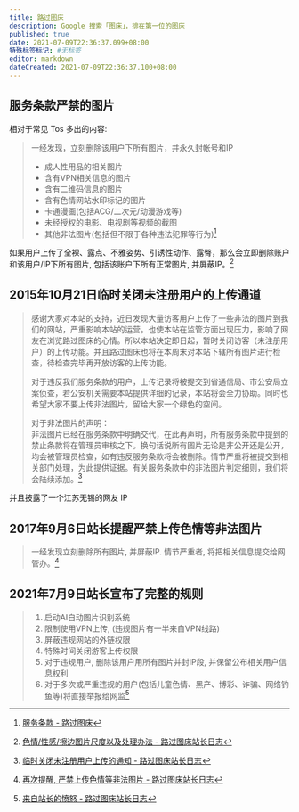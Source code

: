 ```yaml
---
title: 路过图床
description: Google 搜索「图床」，排在第一位的图床
published: true
date: 2021-07-09T22:36:37.099+08:00
特殊标签标记: #无标签
editor: markdown
dateCreated: 2021-07-09T22:36:37.100+08:00
---
```


## 服务条款严禁的图片

相对于常见 Tos 多出的内容:

> 一经发现，立刻删除该用户下所有图片，并永久封帐号和IP
>
> + 成人性用品的相关图片
> + 含有VPN相关信息的图片
> + 含有二维码信息的图片
> + 含有色情网站水印标记的图片
> + 卡通漫画(包括ACG/二次元/动漫游戏等)
> + 未经授权的电影、电视剧等视频的截图
> + 其他非法图片(包括但不限于各种违法犯罪等行为)[^tutos]

[^tutos]: [服务条款 - 路过图床](https://web.archive.org/web/20210305014151/https://imgtu.com/page/tos)

如果用户上传了全裸、露点、不雅姿势、引诱性动作、露臀，那么会立即删除账户和该用户/IP下所有图片, 包括该账户下所有正常图片, 并屏蔽IP。[^37]

[^37]: [色情/性感/擦边图片尺度以及处理办法 - 路过图床站长日志](https://web.archive.org/web/20210124184037/https://blog.imgchr.com/archives/37/)

## 2015年10月21日临时关闭未注册用户的上传通道

> 感谢大家对本站的支持，近日发现大量访客用户上传了一些非法的图片到我们的网站，严重影响本站的运营。也使本站在监管方面出现压力，影响了网友在浏览路过图床的心情。所以本站决定即日起，暂时关闭访客（未注册用户）的上传功能。并且路过图床也将在本周末对本站下辖所有图片进行检查，待检查完毕再开放访客的上传功能。
>
> 对于违反我们服务条款的用户，上传记录将被提交到省通信局、市公安局立案侦查，若公安机关需要本站提供详细的记录，本站将会全力协助。同时也希望大家不要上传非法图片，留给大家一个绿色的空间。
>
> 对于非法图片的声明：<br>
> 非法图片已经在服务条款中明确交代，在此再声明，所有服务条款中提到的禁止条款将在管理员审核之下。换句话说所有图片无论是非公开还是公开，均会被管理员检查，如有违反服务条款将会被删除。情节严重将被提交到相关部门处理，为此提供证据。有关服务条款中的非法图片判定细则，我们将会陆续添加。[^7]

[^7]: [临时关闭未注册用户上传的通知 - 路过图床站长日志](https://web.archive.org/web/20210709145320/https://blog.imgchr.com/archives/7/)

并且披露了一个江苏无锡的网友 IP

## 2017年9月6日站长提醒严禁上传色情等非法图片

> 一经发现立刻删除所有图片, 并屏蔽IP. 情节严重者, 将把相关信息提交给网管办。[^10]

[^10]: [再次提醒, 严禁上传色情等非法图片 - 路过图床站长日志](https://web.archive.org/web/20210709145206/https://blog.imgchr.com/archives/10/)

## 2021年7月9日站长宣布了完整的规则

> 1. 启动AI自动图片识别系统
> 2. 限制使用VPN上传, (违规图片有一半来自VPN线路)
> 3. 屏蔽违规网站的外链权限
> 4. 特殊时间关闭游客上传权限
> 5. 对于违规用户, 删除该用户用所有图片并封IP段, 并保留公布相关用户信息权利
> 6. 对于多次或严重违规的用户(包括儿童色情、黑产、博彩、诈骗、网络钓鱼等)将直接举报给网监[^61]

[^61]: [来自站长的愤怒 - 路过图床站长日志](https://web.archive.org/web/20210709144441/https://blog.imgchr.com/archives/61/)
